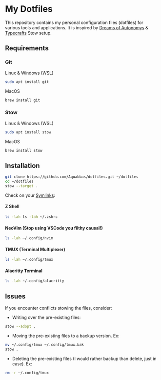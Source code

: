 # My Dotfiles

This repository contains my personal configuration files (dotfiles) for various tools and applications. It is inspired by [Dreams of Autonomys](https://www.youtube.com/watch?v=y6XCebnB9gs) & [Typecrafts](https://www.youtube.com/watch?v=NoFiYOqnC4o) Stow setup.

## Requirements

### Git

Linux & Windows (WSL)

```bash
sudo apt install git
```

MacOS

```bash
brew install git
```

### Stow

Linux & Windows (WSL)

```bash
sudo apt install stow
```

MacOS

```bash
brew install stow
```

## Installation

```bash
git clone https://github.com/Aquabbas/dotfiles.git ~/dotfiles
cd ~/dotfiles
stow --target .
```

Check on your [Symlinks](https://www.gnu.org/software/libc/manual/html_node/Symbolic-Links.html):

#### Z Shell

```bash
ls -lah ls -lah ~/.zshrc
```

#### NeoVim (Stop using VSCode you filthy causal!)

```bash
ls -lah ~/.config/nvim
```

#### TMUX (Terminal Multiplexer)

```bash
ls -lah ~/.config/tmux
```

#### Alacritty Terminal

```bash
ls -lah ~/.config/alacritty
```

## Issues

If you encounter conflicts stowing the files, consider:

- Writing over the pre-existing files:

```bash
stow --adopt .
```

- Moving the pre-existing files to a backup version.
  Ex:

```bash
mv ~/.config/tmux ~/.config/tmux.bak
stow .
```

- Deleting the pre-existing files (I would rather backup than delete, just in case).
  Ex:

```bash
rm -r ~/.config/tmux
```
